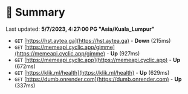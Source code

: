 # 📖 Summary
Last updated: **5/7/2023, 4:27:00 PG "Asia/Kuala_Lumpur"**

- `GET` [https://hst.aytea.ga](https://hst.aytea.ga) - **Down** (215ms)
- `GET` [https://memeapi.cyclic.app/gimme](https://memeapi.cyclic.app/gimme) - **Up** (927ms)
- `GET` [https://memeapi.cyclic.app](https://memeapi.cyclic.app) - **Up** (672ms)
- `GET` [https://klik.ml/health](https://klik.ml/health) - **Up** (629ms)
- `GET` [https://dumb.onrender.com](https://dumb.onrender.com) - **Up** (337ms)
